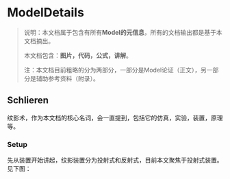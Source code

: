 # ModelDetails

> 说明：本文档属于包含有所有**Model的元信息**，所有的文档输出都是基于本文档摘出。
>
> 本文档包含：**图片，代码，公式，讲解**。
>
> 注：本文档目前粗略的分为两部分，一部分是Model论证（正文），另一部分是辅助参考资料（附录）。



## Schlieren

纹影术，作为本文档的核心名词，会一直提到，包括它的仿真，实验，装置，原理等。

### Setup

先从装置开始讲起，纹影装置分为投射式和反射式，目前本文聚焦于投射式装置。见下图：





























